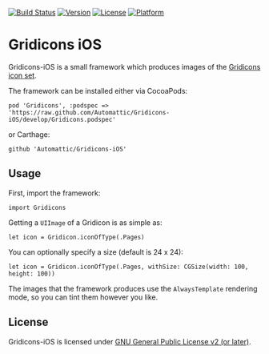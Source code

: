 [![Build Status](https://travis-ci.org/Automattic/Gridicons-iOS.svg?branch=develop)](https://travis-ci.org/Automattic/Gridicons-iOS)
[![Version](https://img.shields.io/cocoapods/v/Gridicons.svg?style=flat)](http://cocoadocs.org/docsets/Gridicons)
[![License](https://img.shields.io/cocoapods/l/Gridicons.svg?style=flat)](http://cocoadocs.org/docsets/Gridicons)
[![Platform](https://img.shields.io/cocoapods/p/Gridicons.svg?style=flat)](http://cocoadocs.org/docsets/Gridicons)

# Gridicons iOS

Gridicons-iOS is a small framework which produces images of the [Gridicons icon set](https://github.com/automattic/gridicons).

The framework can be installed either via CocoaPods:

`pod 'Gridicons', :podspec => 'https://raw.github.com/Automattic/Gridicons-iOS/develop/Gridicons.podspec'`

or Carthage:

`github 'Automattic/Gridicons-iOS'`

## Usage

First, import the framework:

`import Gridicons`

Getting a `UIImage` of a Gridicon is as simple as:

`let icon = Gridicon.iconOfType(.Pages)`

You can optionally specify a size (default is 24 x 24):

`let icon = Gridicon.iconOfType(.Pages, withSize: CGSize(width: 100, height: 100))`

The images that the framework produces use the `AlwaysTemplate` rendering mode, so you can tint them however you like.

## License

Gridicons-iOS is licensed under [GNU General Public License v2 (or later)](./LICENSE.md).
